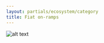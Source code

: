 ```yaml
---
layout: partials/ecosystem/category
title: Fiat on-ramps
---
```


![alt text](//assets/img/ecosystem/fiat-on-ramps/simplex.png)
